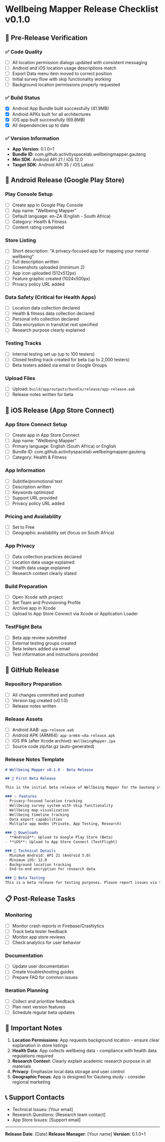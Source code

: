 # Wellbeing Mapper Release Checklist v0.1.0

## 📱 Pre-Release Verification

### ✅ Code Quality
- [ ] All location permission dialogs updated with consistent messaging
- [ ] Android and iOS location usage descriptions match
- [ ] Export Data menu item moved to correct position
- [ ] Initial survey flow with skip functionality working
- [ ] Background location permissions properly requested

### ✅ Build Status
- [x] Android App Bundle built successfully (41.9MB)
- [x] Android APKs built for all architectures
- [x] iOS app built successfully (69.8MB)
- [x] All dependencies up to date

### ✅ Version Information
- **App Version**: 0.1.0+1
- **Bundle ID**: com.github.activityspacelab.wellbeingmapper.gauteng
- **Min SDK**: Android API 21 / iOS 12.0
- **Target SDK**: Android API 35 / iOS Latest

## 🤖 Android Release (Google Play Store)

### Play Console Setup
- [ ] Create app in Google Play Console
- [ ] App name: "Wellbeing Mapper"
- [ ] Default language: en-ZA (English - South Africa)
- [ ] Category: Health & Fitness
- [ ] Content rating completed

### Store Listing
- [ ] Short description: "A privacy-focused app for mapping your mental wellbeing"
- [ ] Full description written
- [ ] Screenshots uploaded (minimum 2)
- [ ] App icon uploaded (512x512px)
- [ ] Feature graphic created (1024x500px)
- [ ] Privacy policy URL added

### Data Safety (Critical for Health Apps)
- [ ] Location data collection declared
- [ ] Health & fitness data collection declared
- [ ] Personal info collection declared
- [ ] Data encryption in transit/at rest specified
- [ ] Research purpose clearly explained

### Testing Tracks
- [ ] Internal testing set up (up to 100 testers)
- [ ] Closed testing track created for beta (up to 2,000 testers)
- [ ] Beta testers added via email or Google Groups

### Upload Files
- [ ] Upload: `build/app/outputs/bundle/release/app-release.aab`
- [ ] Release notes written for beta

## 🍎 iOS Release (App Store Connect)

### App Store Connect Setup
- [ ] Create app in App Store Connect
- [ ] App name: "Wellbeing Mapper"
- [ ] Primary language: English (South Africa) or English
- [ ] Bundle ID: com.github.activityspacelab.wellbeingmapper.gauteng
- [ ] Category: Health & Fitness

### App Information
- [ ] Subtitle/promotional text
- [ ] Description written
- [ ] Keywords optimized
- [ ] Support URL provided
- [ ] Privacy policy URL added

### Pricing and Availability
- [ ] Set to Free
- [ ] Geographic availability set (focus on South Africa)

### App Privacy
- [ ] Data collection practices declared
- [ ] Location data usage explained
- [ ] Health data usage explained
- [ ] Research context clearly stated

### Build Preparation
- [ ] Open Xcode with project
- [ ] Set Team and Provisioning Profile
- [ ] Archive app in Xcode
- [ ] Upload to App Store Connect via Xcode or Application Loader

### TestFlight Beta
- [ ] Beta app review submitted
- [ ] External testing groups created
- [ ] Beta testers added via email
- [ ] Test information and instructions provided

## 🔗 GitHub Release

### Repository Preparation
- [ ] All changes committed and pushed
- [ ] Version tag created (v0.1.0)
- [ ] Release notes written

### Release Assets
- [ ] Android AAB: `app-release.aab`
- [ ] Android APK (ARM64): `app-arm64-v8a-release.apk`
- [ ] iOS IPA (after Xcode archive): `WellbeingMapper.ipa`
- [ ] Source code zip/tar.gz (auto-generated)

### Release Notes Template
```markdown
# Wellbeing Mapper v0.1.0 - Beta Release

## 🎉 First Beta Release

This is the initial beta release of Wellbeing Mapper for the Gauteng study site.

### ✨ Features
- Privacy-focused location tracking
- Wellbeing survey system with skip functionality
- Wellbeing map visualization
- Wellbeing timeline tracking
- Data export capabilities
- Multiple app modes (Private, App Testing, Research)

### 📱 Downloads
- **Android**: Upload to Google Play Store (Beta)
- **iOS**: Upload to App Store Connect (TestFlight)

### 🔧 Technical Details
- Minimum Android: API 21 (Android 5.0)
- Minimum iOS: 12.0
- Background location tracking
- End-to-end encryption for research data

### 🧪 Beta Testing
This is a beta release for testing purposes. Please report issues via the app's "Report an Issue" feature.
```

## 📋 Post-Release Tasks

### Monitoring
- [ ] Monitor crash reports in Firebase/Crashlytics
- [ ] Track beta tester feedback
- [ ] Monitor app store reviews
- [ ] Check analytics for user behavior

### Documentation
- [ ] Update user documentation
- [ ] Create troubleshooting guides
- [ ] Prepare FAQ for common issues

### Iteration Planning
- [ ] Collect and prioritize feedback
- [ ] Plan next version features
- [ ] Schedule regular beta updates

## 🚨 Important Notes

1. **Location Permissions**: App requests background location - ensure clear explanation in store listings
2. **Health Data**: App collects wellbeing data - compliance with health data regulations required
3. **Research Context**: Clearly explain academic research purpose in all materials
4. **Privacy**: Emphasize local data storage and user control
5. **Geographic Focus**: App is designed for Gauteng study - consider regional marketing

## 📞 Support Contacts

- Technical Issues: [Your email]
- Research Questions: [Research team contact]
- App Store Issues: [Support email]

---

**Release Date**: [Date]
**Release Manager**: [Your name]
**Version**: 0.1.0+1
